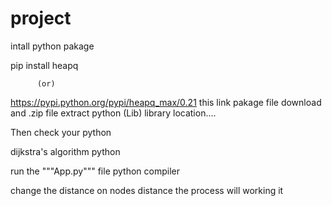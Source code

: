 # project

intall python pakage 

pip install heapq

          (or)
          
https://pypi.python.org/pypi/heapq_max/0.21
      this link pakage file download and .zip file extract python (Lib) library location....
      
Then check your python 


dijkstra's algorithm python

run the """App.py""" file python compiler 


change the distance on nodes distance the process will working it 
